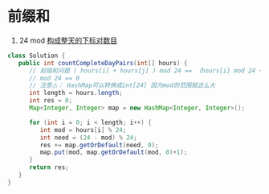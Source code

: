# 前缀和

1. 24 mod [构成整天的下标对数目](https://leetcode.cn/problems/count-pairs-that-form-a-complete-day-i/?envType=daily-question&envId=2024-10-22)
```java
class Solution {
   public int countCompleteDayPairs(int[] hours) {
      // 前缀和问题 ( hours[i] + hours[j] ) mod 24 == （hours[i] mod 24 + hours[j] mod 24 ）
      // mod 24 == 0
      // 注意⚠️： HashMap可以转换成int[24] 因为mod的范围就这么大
      int length = hours.length;
      int res = 0;
      Map<Integer, Integer> map = new HashMap<Integer, Integer>();

      for (int i = 0; i < length; i++) {
         int mod = hours[i] % 24;
         int need = (24 - mod) % 24;
         res += map.getOrDefault(need, 0);
         map.put(mod, map.getOrDefault(mod, 0)+1);
      }
      return res;
   }
}
```